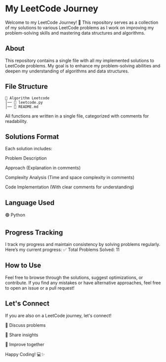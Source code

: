 # My LeetCode Journey

Welcome to my LeetCode Journey! 🚀 This repository serves as a collection of my solutions to various LeetCode problems as I work on improving my problem-solving skills and mastering data structures and algorithms.

## About

This repository contains a single file with all my implemented solutions to LeetCode problems. My goal is to enhance my problem-solving abilities and deepen my understanding of algorithms and data structures.

## File Structure
```
📂 Algorithm Leetcode
│── 📜 leetcode.py
│── 📜 README.md
```

All functions are written in a single file, categorized with comments for readability.

## Solutions Format

Each solution includes:

Problem Description

Approach (Explanation in comments)

Complexity Analysis (Time and space complexity in comments)

Code Implementation (With clear comments for understanding)

## Language Used

🟢 Python

## Progress Tracking

I track my progress and maintain consistency by solving problems regularly. Here’s my current progress:
✅ Total Problems Solved: 11

## How to Use

Feel free to browse through the solutions, suggest optimizations, or contribute. If you find any mistakes or have alternative approaches, feel free to open an issue or a pull request!

## Let's Connect

If you are also on a LeetCode journey, let's connect!

💬 Discuss problems

🤝 Share insights

🚀 Improve together

Happy Coding! 💻✨
